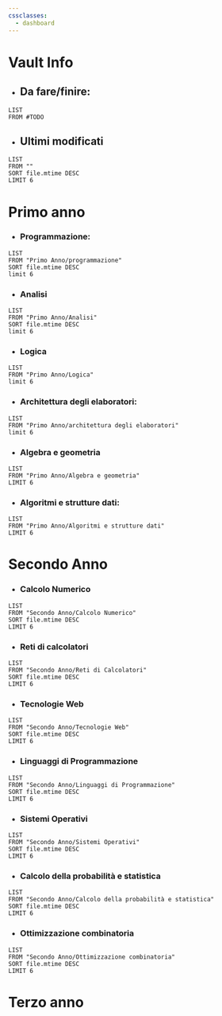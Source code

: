 ```yaml
---
cssclasses:
  - dashboard
---
```

# Vault Info


- ## Da fare/finire: 
```dataview
LIST
FROM #TODO
```

- ## Ultimi modificati
  
```dataview
LIST 
FROM ""
SORT file.mtime DESC
LIMIT 6
```
# Primo anno

- ### Programmazione: 
  
```dataview
LIST
FROM "Primo Anno/programmazione" 
SORT file.mtime DESC
limit 6
```
- ### Analisi
  
```dataview
LIST 
FROM "Primo Anno/Analisi"
SORT file.mtime DESC
limit 6
```

- ### Logica 
  
```dataview
LIST 
FROM "Primo Anno/Logica" 
limit 6
```

- ### Architettura degli elaboratori:
  
```dataview
LIST
FROM "Primo Anno/architettura degli elaboratori"
limit 6
```

- ### Algebra e geometria
```dataview 
LIST
FROM "Primo Anno/Algebra e geometria"
LIMIT 6
```

- ### Algoritmi e strutture dati:
```dataview
LIST
FROM "Primo Anno/Algoritmi e strutture dati"
LIMIT 6
```


# Secondo Anno



- ### Calcolo Numerico
  
```dataview
LIST
FROM "Secondo Anno/Calcolo Numerico"
SORT file.mtime DESC
LIMIT 6
```

- ### Reti di calcolatori
  
```dataview
LIST
FROM "Secondo Anno/Reti di Calcolatori"
SORT file.mtime DESC
LIMIT 6
```

- ### Tecnologie Web
```dataview
LIST
FROM "Secondo Anno/Tecnologie Web"
SORT file.mtime DESC
LIMIT 6
```

- ### Linguaggi di Programmazione
  
```dataview
LIST
FROM "Secondo Anno/Linguaggi di Programmazione"
SORT file.mtime DESC
LIMIT 6
```

- ### Sistemi Operativi
```dataview
LIST
FROM "Secondo Anno/Sistemi Operativi"
SORT file.mtime DESC
LIMIT 6
```

- ### Calcolo della probabilità e statistica
  
```dataview
LIST
FROM "Secondo Anno/Calcolo della probabilità e statistica"
SORT file.mtime DESC
LIMIT 6
```

- ### Ottimizzazione combinatoria
  
```dataview 
LIST
FROM "Secondo Anno/Ottimizzazione combinatoria"
SORT file.mtime DESC
LIMIT 6
```

# Terzo anno


